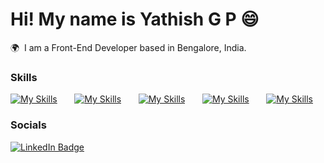 Hi! My name is Yathish G P 😄
========================================================================================================================================

🌍  I am a Front-End Developer based in Bengalore, India.
<br/>

### Skills

[![My Skills](https://skillicons.dev/icons?i=html,css)](https://skillicons.dev) &nbsp;&nbsp;&nbsp;&nbsp;&nbsp; [![My Skills](https://skillicons.dev/icons?i=js,next)](https://skillicons.dev) &nbsp;&nbsp;&nbsp;&nbsp;&nbsp; [![My Skills](https://skillicons.dev/icons?i=react,ts)](https://skillicons.dev) &nbsp;&nbsp;&nbsp;&nbsp;&nbsp; [![My Skills](https://skillicons.dev/icons?i=c,cpp)](https://skillicons.dev) &nbsp;&nbsp;&nbsp;&nbsp;&nbsp; [![My Skills](https://skillicons.dev/icons?i=java,py)](https://skillicons.dev)
<br/>

### Socials

<div id="badges">
  <a href="https://www.linkedin.com/in/yathish-g-p-77434325a/">
    <img src="https://img.shields.io/badge/LinkedIn-blue?style=for-the-badge&logo=linkedin&logoColor=white" alt="LinkedIn Badge"/>
  </a>
</div>
